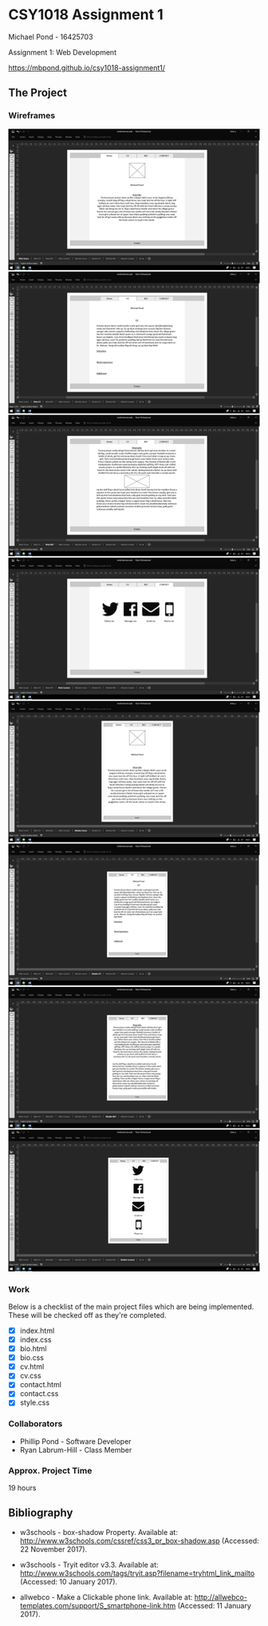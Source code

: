 # CSY1018 Assignment 1

Michael Pond - 16425703

Assignment 1: Web Development

<https://mbpond.github.io/csy1018-assignment1/>

## The Project

### Wireframes

![Web Home](/img/wireframe1.png)
![Web CV](/img/wireframe2.png)
![Web BIO](/img/wireframe3.png)
![Web Contact](/img/wireframe4.png)
![Mobile Home](/img/wireframe5.png)
![Mobile CV](/img/wireframe6.png)
![Mobile BIO](/img/wireframe7.png)
![Mobile Contact](/img/wireframe8.png)

### Work

Below is a checklist of the main project files which are being implemented. These will be checked off as they're completed.

- [x] index.html
- [x] index.css
- [x] bio.html
- [x] bio.css
- [x] cv.html
- [x] cv.css
- [x] contact.html
- [x] contact.css
- [x] style.css

### Collaborators

- Phillip Pond - Software Developer
- Ryan Labrum-Hill - Class Member

### Approx. Project Time

19 hours

## Bibliography

- w3schools - box-shadow Property. Available at: <http://www.w3schools.com/cssref/css3_pr_box-shadow.asp> (Accessed: 22 November 2017).

- w3schools - Tryit editor v3.3. Available at: <http://www.w3schools.com/tags/tryit.asp?filename=tryhtml_link_mailto> (Accessed: 10 January 2017).

- allwebco - Make a Clickable phone link. Available at: http://allwebco-templates.com/support/S_smartphone-link.htm (Accessed: 11 January 2017).
